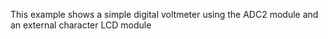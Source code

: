 This example shows a simple digital voltmeter using the ADC2 module and an external character LCD module